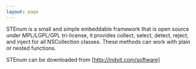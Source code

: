 ```yaml
---
layout: page
---
```


STEnum is a small and simple embeddable framework that is open source under MPL/LGPL/GPL tri-license, it provides collect, select, detect, reject, and inject for all NSCollection classes. These methods can work with plain or nested functions.

STEnum can be downloaded from [http://indyjt.com/software]
